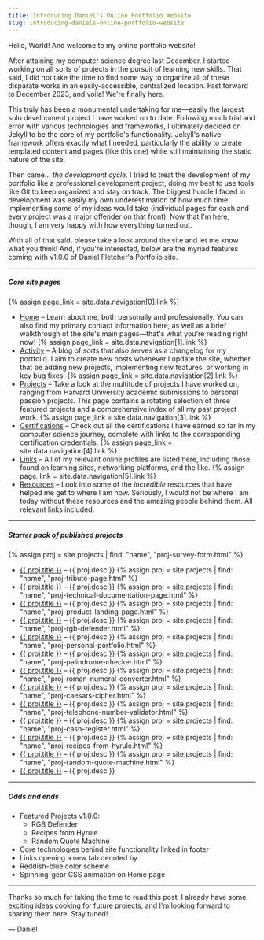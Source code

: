 ```yaml
---
title: Introducing Daniel's Online Portfolio Website
slug: introducing-daniels-online-portfolio-website
---
```


Hello, World! And welcome to my online portfolio website!

After attaining my computer science degree last December,
I started working on all sorts of projects in the pursuit of learning new skills. That said,
I did not take the time to find some way to organize all of these disparate works in an
easily-accessible, centralized location. Fast forward to December 2023, and voila! We're
finally here.

This truly has been a monumental undertaking for me&mdash;easily the largest solo development
project I have worked on to date. Following much trial and error with various technologies and
frameworks, I ultimately decided on Jekyll to be the core of my portfolio's functionality.
Jekyll's native framework offers exactly what I needed, particularly the ability to create
templated content and pages (like this one) while still maintaining the static nature of the site.

Then came... *the development cycle*. I tried to treat the development of my portfolio like a
professional development project, doing my best to use tools like Git to keep organized and
stay on track. The biggest hurdle I faced in development was easily my own underestimation of
how much time implementing some of my ideas would take (individual pages for each and every
project was a major offender on that front). Now that I'm here, though, I am very happy with
how everything turned out.

With all of that said, please take a look around the site and let me know what you think!
And, if you're interested, below are the myriad features coming with v1.0.0 of Daniel
Fletcher's Portfolio site.

---

##### **Core site pages**
{% assign page_link = site.data.navigation[0].link %}
- <a class="external-link fw-bold" href="{{ page_link }}">Home</a> &ndash; Learn about
me, both personally and professionally. You can also find my primary contact information
here, as well as a brief walkthrough of the site's main pages&mdash;that's what you're
reading right now!
{% assign page_link = site.data.navigation[1].link %}
- <a class="external-link fw-bold" href="{{ page_link }}">Activity</a> &ndash; A blog of
sorts that also serves as a changelog for my portfolio. I aim to create new posts whenever
I update the site, whether that be adding new projects, implementing new features, or
working in key bug fixes.
{% assign page_link = site.data.navigation[2].link %}
- <a class="external-link fw-bold" href="{{ page_link }}">Projects</a> &ndash; Take a look
at the multitude of projects I have worked on, ranging from Harvard University academic
submissions to personal passion projects. This page contains a rotating selection of three
featured projects and a comprehensive index of all my past project work.
{% assign page_link = site.data.navigation[3].link %}
- <a class="external-link fw-bold" href="{{ page_link }}">Certifications</a> &ndash; Check
out all the certifications I have earned so far in my computer science journey, complete
with links to the corresponding certification credentials.
{% assign page_link = site.data.navigation[4].link %}
- <a class="external-link fw-bold" href="{{ page_link }}">Links</a> &ndash; All of my
relevant online profiles are listed here, including those found on learning sites,
networking platforms, and the like.
{% assign page_link = site.data.navigation[5].link %}
- <a class="external-link fw-bold" href="{{ page_link }}">Resources</a> &ndash; Look into
some of the *incredible* resources that have helped me get to where I am now. Seriously, I
would not be where I am today without these resources and the amazing people behind them.
All relevant links included.

---

##### **Starter pack of published projects**
{% assign proj = site.projects | find: "name", "proj-survey-form.html" %}
- <a class="external-link fw-bold" href="{{ proj.url }}">{{ proj.title }}</a>
  &ndash; {{ proj.desc }}
{% assign proj = site.projects | find: "name", "proj-tribute-page.html" %}
- <a class="external-link fw-bold" href="{{ proj.url }}">{{ proj.title }}</a>
  &ndash; {{ proj.desc }}
{% assign proj = site.projects | find: "name", "proj-technical-documentation-page.html" %}
- <a class="external-link fw-bold" href="{{ proj.url }}">{{ proj.title }}</a>
  &ndash; {{ proj.desc }}
{% assign proj = site.projects | find: "name", "proj-product-landing-page.html" %}
- <a class="external-link fw-bold" href="{{ proj.url }}">{{ proj.title }}</a>
  &ndash; {{ proj.desc }}
{% assign proj = site.projects | find: "name", "proj-rgb-defender.html" %}
- <a class="external-link fw-bold" href="{{ proj.url }}">{{ proj.title }}</a>
  &ndash; {{ proj.desc }}
{% assign proj = site.projects | find: "name", "proj-personal-portfolio.html" %}
- <a class="external-link fw-bold" href="{{ proj.url }}">{{ proj.title }}</a>
  &ndash; {{ proj.desc }}
{% assign proj = site.projects | find: "name", "proj-palindrome-checker.html" %}
- <a class="external-link fw-bold" href="{{ proj.url }}">{{ proj.title }}</a>
  &ndash; {{ proj.desc }}
{% assign proj = site.projects | find: "name", "proj-roman-numeral-converter.html" %}
- <a class="external-link fw-bold" href="{{ proj.url }}">{{ proj.title }}</a>
  &ndash; {{ proj.desc }}
{% assign proj = site.projects | find: "name", "proj-caesars-cipher.html" %}
- <a class="external-link fw-bold" href="{{ proj.url }}">{{ proj.title }}</a>
  &ndash; {{ proj.desc }}
{% assign proj = site.projects | find: "name", "proj-telephone-number-validator.html" %}
- <a class="external-link fw-bold" href="{{ proj.url }}">{{ proj.title }}</a>
  &ndash; {{ proj.desc }}
{% assign proj = site.projects | find: "name", "proj-cash-register.html" %}
- <a class="external-link fw-bold" href="{{ proj.url }}">{{ proj.title }}</a>
  &ndash; {{ proj.desc }}
{% assign proj = site.projects | find: "name", "proj-recipes-from-hyrule.html" %}
- <a class="external-link fw-bold" href="{{ proj.url }}">{{ proj.title }}</a>
  &ndash; {{ proj.desc }}
{% assign proj = site.projects | find: "name", "proj-random-quote-machine.html" %}
- <a class="external-link fw-bold" href="{{ proj.url }}">{{ proj.title }}</a>
  &ndash; {{ proj.desc }}

---

##### **Odds and ends**
- Featured Projects v1.0.0:
    - RGB Defender
    - Recipes from Hyrule
    - Random Quote Machine
- Core technologies behind site functionality linked in footer
- Links opening a new tab denoted by&nbsp;&nbsp;**<span class="fa-solid fa-up-right-from-square"></span>**
- Reddish-blue color scheme
- Spinning-gear CSS animation on Home page

---

Thanks so much for taking the time to read this post. I already have some exciting ideas cooking for future projects, and I'm looking
forward to sharing them here. Stay tuned!

&mdash; Daniel
